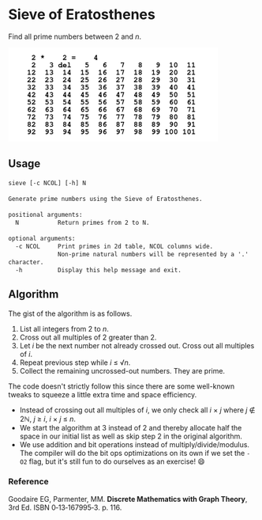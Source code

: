 Sieve of Eratosthenes
=====================

Find all prime numbers between 2 and _n_.

![demo](animate/demo.gif)

## Usage

```
sieve [-c NCOL] [-h] N

Generate prime numbers using the Sieve of Eratosthenes.

positional arguments:
  N           Return primes from 2 to N.

optional arguments:
  -c NCOL     Print primes in 2d table, NCOL columns wide.
              Non-prime natural numbers will be represented by a '.' character.
  -h          Display this help message and exit.
```

## Algorithm

The gist of the algorithm is as follows.

1. List all integers from 2 to _n_.
1. Cross out all multiples of 2 greater than 2.
1. Let _i_ be the next number not already crossed out. Cross out all multiples of  _i_.
1. Repeat previous step while _i_ &le; &Sqrt;_n_.
1. Collect the remaining uncrossed-out numbers. They are prime.

The code doesn't strictly follow this since there are some well-known tweaks to
squeeze a little extra time and space efficiency.

- Instead of crossing out all multiples of _i_, we only check all _i_
  &times; _j_ where _j_ &notin; 2&naturals;, _j_ &ge; _i_, _i_ &times; _j_ &le; _n_.
- We start the algorithm at 3 instead of 2 and thereby allocate half the space
  in our initial list as well as skip step 2 in the original algorithm.
- We use addition and bit operations instead of multiply/divide/modulus. The
  compiler will do the bit ops optimizations on its own if we set the `-O2` flag,
  but it's still fun to do ourselves as an exercise! &#x1F604; <!-- laughing emoji -->

### Reference

Goodaire EG, Parmenter, MM.
**Discrete Mathematics with Graph Theory**, 3rd Ed.
ISBN&nbsp;0&#8209;13&#8209;167995&#8209;3.
p. 116.
